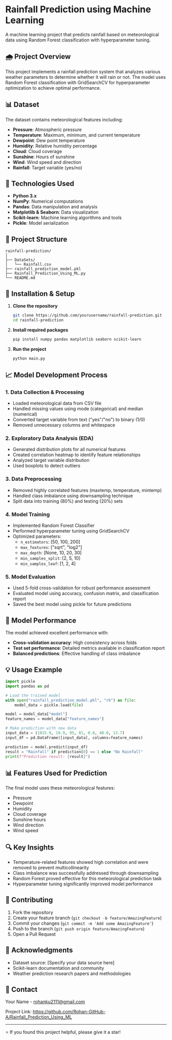 # Rainfall Prediction using Machine Learning

A machine learning project that predicts rainfall based on meteorological data using Random Forest classification with hyperparameter tuning.

## 🌧️ Project Overview

This project implements a rainfall prediction system that analyzes various weather parameters to determine whether it will rain or not. The model uses Random Forest classification with GridSearchCV for hyperparameter optimization to achieve optimal performance.

## 📊 Dataset

The dataset contains meteorological features including:
- **Pressure**: Atmospheric pressure
- **Temperature**: Maximum, minimum, and current temperature
- **Dewpoint**: Dew point temperature
- **Humidity**: Relative humidity percentage
- **Cloud**: Cloud coverage
- **Sunshine**: Hours of sunshine
- **Wind**: Wind speed and direction
- **Rainfall**: Target variable (yes/no)

## 🔧 Technologies Used

- **Python 3.x**
- **NumPy**: Numerical computations
- **Pandas**: Data manipulation and analysis
- **Matplotlib & Seaborn**: Data visualization
- **Scikit-learn**: Machine learning algorithms and tools
- **Pickle**: Model serialization

## 📁 Project Structure

```
rainfall-prediction/
│
├── DataSets/
│   └── Rainfall.csv
├── rainfall_prediction_model.pkl
├── Rainfall_Prediction_Using_ML.py
└── README.md
```

## 🚀 Installation & Setup

1. **Clone the repository**
   ```bash
   git clone https://github.com/yourusername/rainfall-prediction.git
   cd rainfall-prediction
   ```

2. **Install required packages**
   ```bash
   pip install numpy pandas matplotlib seaborn scikit-learn
   ```

3. **Run the project**
   ```bash
   python main.py
   ```

## 📈 Model Development Process

### 1. Data Collection & Processing
- Loaded meteorological data from CSV file
- Handled missing values using mode (categorical) and median (numerical)
- Converted target variable from text ("yes"/"no") to binary (1/0)
- Removed unnecessary columns and whitespace

### 2. Exploratory Data Analysis (EDA)
- Generated distribution plots for all numerical features
- Created correlation heatmap to identify feature relationships
- Analyzed target variable distribution
- Used boxplots to detect outliers

### 3. Data Preprocessing
- Removed highly correlated features (maxtemp, temperature, mintemp)
- Handled class imbalance using downsampling technique
- Split data into training (80%) and testing (20%) sets

### 4. Model Training
- Implemented Random Forest Classifier
- Performed hyperparameter tuning using GridSearchCV
- Optimized parameters:
  - `n_estimators`: [50, 100, 200]
  - `max_features`: ["sqrt", "log2"]
  - `max_depth`: [None, 10, 20, 30]
  - `min_samples_split`: [2, 5, 10]
  - `min_samples_leaf`: [1, 2, 4]

### 5. Model Evaluation
- Used 5-fold cross-validation for robust performance assessment
- Evaluated model using accuracy, confusion matrix, and classification report
- Saved the best model using pickle for future predictions

## 🎯 Model Performance

The model achieved excellent performance with:
- **Cross-validation accuracy**: High consistency across folds
- **Test set performance**: Detailed metrics available in classification report
- **Balanced predictions**: Effective handling of class imbalance

## 💡 Usage Example

```python
import pickle
import pandas as pd

# Load the trained model
with open("rainfall_prediction_model.pkl", "rb") as file:
    model_data = pickle.load(file)

model = model_data["model"]
feature_names = model_data["feature_names"]

# Make prediction with new data
input_data = (1015.9, 19.9, 95, 81, 0.0, 40.0, 13.7)
input_df = pd.DataFrame([input_data], columns=feature_names)

prediction = model.predict(input_df)
result = "Rainfall" if prediction[0] == 1 else "No Rainfall"
print(f"Prediction result: {result}")
```

## 📊 Features Used for Prediction

The final model uses these meteorological features:
- Pressure
- Dewpoint
- Humidity
- Cloud coverage
- Sunshine hours
- Wind direction
- Wind speed

## 🔍 Key Insights

- Temperature-related features showed high correlation and were removed to prevent multicollinearity
- Class imbalance was successfully addressed through downsampling
- Random Forest proved effective for this meteorological prediction task
- Hyperparameter tuning significantly improved model performance

## 🤝 Contributing

1. Fork the repository
2. Create your feature branch (`git checkout -b feature/AmazingFeature`)
3. Commit your changes (`git commit -m 'Add some AmazingFeature'`)
4. Push to the branch (`git push origin feature/AmazingFeature`)
5. Open a Pull Request

## 🙏 Acknowledgments

- Dataset source: [Specify your data source here]
- Scikit-learn documentation and community
- Weather prediction research papers and methodologies

## 📧 Contact

Your Name - [rohanku2111@gmail.com](rohanku2111@gmail.com)

Project Link: https://github.com/Rohan-GitHub-A/Rainfall_Prediction_Using_ML

---

⭐ If you found this project helpful, please give it a star!
